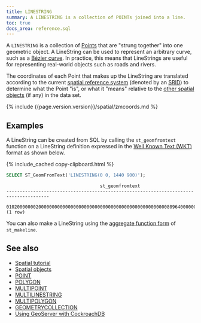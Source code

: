 ```yaml
---
title: LINESTRING
summary: A LINESTRING is a collection of POINTs joined into a line.
toc: true
docs_area: reference.sql
---
```


A `LINESTRING` is a collection of [Points](point.html) that are "strung together" into one geometric object. A LineString can be used to represent an arbitrary curve, such as a [Bézier curve](https://en.wikipedia.org/wiki/Bézier_curve).  In practice, this means that LineStrings are useful for representing real-world objects such as roads and rivers.

The coordinates of each Point that makes up the LineString are translated according to the current [spatial reference system](architecture/glossary.html#spatial-reference-system) (denoted by an [SRID](architecture/glossary.html#srid)) to determine what the Point "is", or what it "means" relative to the [other spatial objects](spatial-features.html#spatial-objects) (if any) in the data set.

{% include {{page.version.version}}/spatial/zmcoords.md %}

## Examples

A LineString can be created from SQL by calling the `st_geomfromtext` function on a LineString definition expressed in the [Well Known Text (WKT)](architecture/glossary.html#wkt) format as shown below.

{% include_cached copy-clipboard.html %}
~~~ sql
SELECT ST_GeomFromText('LINESTRING(0 0, 1440 900)');
~~~

~~~
                                   st_geomfromtext
--------------------------------------------------------------------------------------
  0102000000020000000000000000000000000000000000000000000000008096400000000000208C40
(1 row)
~~~

You can also make a LineString using the [aggregate function form](functions-and-operators.html#aggregate-functions) of `st_makeline`.

## See also

- [Spatial tutorial](spatial-tutorial.html)
- [Spatial objects](spatial-features.html#spatial-objects)
- [POINT](point.html)
- [POLYGON](polygon.html)
- [MULTIPOINT](multipoint.html)
- [MULTILINESTRING](multilinestring.html)
- [MULTIPOLYGON](multipolygon.html)
- [GEOMETRYCOLLECTION](geometrycollection.html)
- [Using GeoServer with CockroachDB](geoserver.html)
